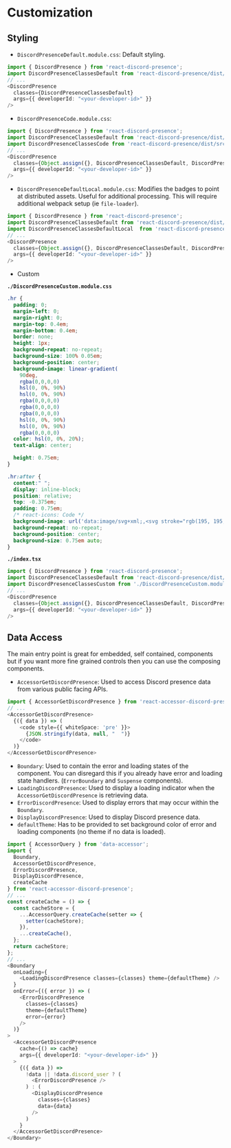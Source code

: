 
[//]: # "!!!!!!!!!!!!!!!!!!!!!!!!!!!!!!!!!!!!!!!!!!!!!!!!!"
[//]: # "!!!!!!                                     !!!!!!"
[//]: # "!!!!!!      >>>>> WARNING <<<<<            !!!!!!"
[//]: # "!!!!!!                                     !!!!!!"
[//]: # "!!!!!! This file is autogenerated.         !!!!!!"
[//]: # "!!!!!!                                     !!!!!!"
[//]: # "!!!!!!      >>>>> WARNING <<<<<            !!!!!!"
[//]: # "!!!!!!                                     !!!!!!"
[//]: # "!!!!!!!!!!!!!!!!!!!!!!!!!!!!!!!!!!!!!!!!!!!!!!!!!"

# Customization

## Styling

- `DiscordPresenceDefault.module.css`: Default styling.

```typescript
import { DiscordPresence } from 'react-discord-presence';
import DiscordPresenceClassesDefault from 'react-discord-presence/dist/src/display/style/DiscordPresenceDefault.module.css';
// ...
<DiscordPresence
  classes={DiscordPresenceClassesDefault}
  args={{ developerId: "<your-developer-id>" }}
/>
```

- `DiscordPresenceCode.module.css`:

```typescript
import { DiscordPresence } from 'react-discord-presence';
import DiscordPresenceClassesDefault from 'react-discord-presence/dist/src/display/style/DiscordPresenceDefault.module.css';
import DiscordPresenceClassesCode from 'react-discord-presence/dist/src/display/style/DiscordPresenceCode.module.css';
// ...
<DiscordPresence
  classes={Object.assign({}, DiscordPresenceClassesDefault, DiscordPresenceClassesCode}}
  args={{ developerId: "<your-developer-id>" }}
/>
```

- `DiscordPresenceDefaultLocal.module.css`: Modifies the badges to point at distributed assets. Useful for additional
  processing. This will require additional webpack setup (ie `file-loader`).

```typescript
import { DiscordPresence } from 'react-discord-presence';
import DiscordPresenceClassesDefault from 'react-discord-presence/dist/src/display/style/DiscordPresenceDefault.module.css';
import DiscordPresenceClassesDefaultLocal  from 'react-discord-presence/dist/src/display/style/DiscordPresenceDefaultLocal.module.css';
// ...
<DiscordPresence
  classes={Object.assign({}, DiscordPresenceClassesDefault, DiscordPresenceClassesDefaultLocal}}
  args={{ developerId: "<your-developer-id>" }}
/>
```


- Custom

__`./DiscordPresenceCustom.module.css`__

```css
.hr {
  padding: 0;
  margin-left: 0;
  margin-right: 0;
  margin-top: 0.4em;
  margin-bottom: 0.4em;
  border: none;
  height: 1px;
  background-repeat: no-repeat;
  background-size: 100% 0.05em;
  background-position: center;
  background-image: linear-gradient(
    90deg,
    rgba(0,0,0,0)                                                            0%,
    hsl(0, 0%, 90%)                                                         10%,
    hsl(0, 0%, 90%)                                                         48%,
    rgba(0,0,0,0)                                                           48%,
    rgba(0,0,0,0)                                                           50%,
    rgba(0,0,0,0)                                                           52%,
    hsl(0, 0%, 90%)                                                         52%,
    hsl(0, 0%, 90%)                                                         90%,
    rgba(0,0,0,0)                                                           100%);
  color: hsl(0, 0%, 20%);
  text-align: center;

  height: 0.75em;
}

.hr:after {
  content:" ";
  display: inline-block;
  position: relative;
  top: -0.375em;
  padding: 0.75em;
  /* react-icons: Code */
  background-image: url('data:image/svg+xml;,<svg stroke="rgb(195, 195, 195)" fill="rgb(195, 195, 195)" stroke-width="0" viewBox="0 0 16 16" height="1em" width="1em" xmlns="http://www.w3.org/2000/svg"><path d="M10.478 1.647a.5.5 0 1 0-.956-.294l-4 13a.5.5 0 0 0 .956.294l4-13zM4.854 4.146a.5.5 0 0 1 0 .708L1.707 8l3.147 3.146a.5.5 0 0 1-.708.708l-3.5-3.5a.5.5 0 0 1 0-.708l3.5-3.5a.5.5 0 0 1 .708 0zm6.292 0a.5.5 0 0 0 0 .708L14.293 8l-3.147 3.146a.5.5 0 0 0 .708.708l3.5-3.5a.5.5 0 0 0 0-.708l-3.5-3.5a.5.5 0 0 0-.708 0z"></path></svg>');
  background-repeat: no-repeat;
  background-position: center;
  background-size: 0.75em auto;
}
```

__`./index.tsx`__

```typescript
import { DiscordPresence } from 'react-discord-presence';
import DiscordPresenceClassesDefault from 'react-discord-presence/dist/src/display/style/DiscordPresenceDefault.module.css';
import DiscordPresenceClassesCustom from './DiscordPresenceCustom.module.css';
// ...
<DiscordPresence
  classes={Object.assign({}, DiscordPresenceClassesDefault, DiscordPresenceClassesCustom}}
  args={{ developerId: "<your-developer-id>" }}
/>
```

## Data Access

The main entry point is great for embedded, self contained, components but if you want more fine
grained controls then you can use the composing components.

- `AccessorGetDiscordPresence`: Used to access Discord presence data from various public facing APIs.

```typescript
import { AccessorGetDiscordPresence } from 'react-accessor-discord-presence';
// ...
<AccessorGetDiscordPresence>
  {({ data }) => (
    <code style={{ whiteSpace: 'pre' }}>
      {JSON.stringify(data, null, "  ")}
    </code>
  )}
</AccessorGetDiscordPresence>
```

- `Boundary`: Used to contain the error and loading states of the component. You can disregard this if you already have
  error and loading state handlers. (`ErrorBoundary` and `Suspense` components).
- `LoadingDiscordPresence`: Used to display a loading indicator when the `AccessorGetDiscordPresence` is retrieving data.
- `ErrorDiscordPresence`: Used to display errors that may occur within the `Boundary`.
- `DisplayDiscordPresence`: Used to display Discord presence data.
- `defaultTheme`: Has to be provided to set background color of error and loading components (no theme if no data is loaded).

```typescript
import { AccessorQuery } from 'data-accessor';
import {
  Boundary,
  AccessorGetDiscordPresence,
  ErrorDiscordPresence,
  DisplayDiscordPresence,
  createCache
} from 'react-accessor-discord-presence';
// ...
const createCache = () => {
  const cacheStore = {
    ...AccessorQuery.createCache(setter => {
      setter(cacheStore);
    }),
    ...createCache(),
  };
  return cacheStore;
};
// ...
<Boundary
  onLoading={
    <LoadingDiscordPresence classes={classes} theme={defaultTheme} />
  }
  onError={({ error }) => (
    <ErrorDiscordPresence
      classes={classes}
      theme={defaultTheme}
      error={error}
    />
  )}
>
  <AccessorGetDiscordPresence
    cache={() => cache}
    args={{ developerId: "<your-developer-id>" }}
  >
    {({ data }) =>
      !data || !data.discord_user ? (
        <ErrorDiscordPresence />
      ) : (
        <DisplayDiscordPresence
          classes={classes}
          data={data}
        />
      )
    }
  </AccessorGetDiscordPresence>
</Boundary>
